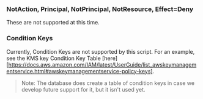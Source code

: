 ### NotAction, Principal, NotPrincipal, NotResource, Effect=Deny

These are not supported at this time.

### Condition Keys

Currently, Condition Keys are not supported by this script. For an example, see the KMS key Condition Key Table [here][https://docs.aws.amazon.com/IAM/latest/UserGuide/list_awskeymanagementservice.html#awskeymanagementservice-policy-keys].

> Note: The database does create a table of condition keys in case we develop future support for it, but it isn't used yet.
